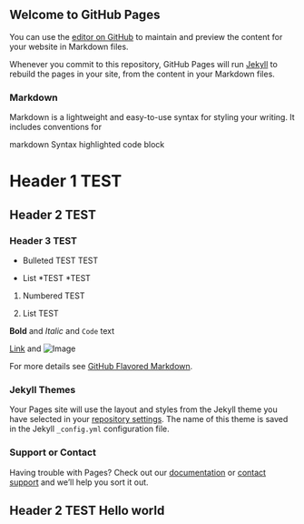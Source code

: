 ## Welcome to GitHub Pages

You can use the [editor on GitHub](https://github.com/Mar1sakuya/Hello-world/edit/gh-pages/README.md) to maintain and preview the content for your website in Markdown files.

Whenever you commit to this repository, GitHub Pages will run [Jekyll](https://jekyllrb.com/) to rebuild the pages in your site, from the content in your Markdown files.

### Markdown

Markdown is a lightweight and easy-to-use syntax for styling your writing. It includes conventions for

markdown
Syntax highlighted code block





# Header 1 TEST

## Header 2 TEST
### Header 3 TEST


- Bulleted 
TEST
TEST

- List 
 *TEST
*TEST


1. Numbered TEST

2. List TEST


**Bold** and _Italic_ and `Code` text

[Link](https://en.wikipedia.org/wiki/P_versus_NP_problem) and ![Image](src)


For more details see [GitHub Flavored Markdown](https://guides.github.com/features/mastering-markdown/).

### Jekyll Themes

Your Pages site will use the layout and styles from the Jekyll theme you have selected in your [repository settings](https://github.com/Mar1sakuya/Hello-world/settings). The name of this theme is saved in the Jekyll `_config.yml` configuration file.

### Support or Contact

Having trouble with Pages? Check out our [documentation](https://help.github.com/categories/github-pages-basics/) or [contact support](https://github.com/contact) and we’ll help you sort it out.

## Header 2 TEST Hello world
